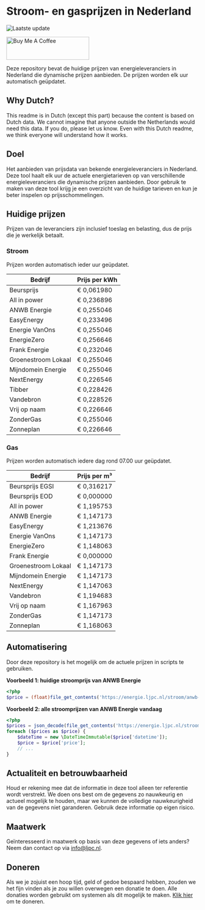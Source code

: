 # Stroom- en gasprijzen in Nederland

![Laatste update](https://img.shields.io/badge/laatste%20update-2024--04--21%2018%3A00%20CET-brightgreen)

<a href="https://www.buymeacoffee.com/Lars-" target="_blank"><img src="https://cdn.buymeacoffee.com/buttons/v2/default-orange.png" alt="Buy Me A Coffee" height="60" style="height: 60px !important;width: 217px !important;" ></a>

Deze repository bevat de huidige prijzen van energieleveranciers in Nederland die dynamische prijzen aanbieden. De prijzen worden elk uur automatisch geüpdatet.

## Why Dutch?

This readme is in Dutch (except this part) because the content is based on Dutch data. We cannot imagine that anyone outside the Netherlands would need this data. If you do, please let us know. Even with this Dutch readme, we think
everyone will understand how it works.

## Doel

Het aanbieden van prijsdata van bekende energieleveranciers in Nederland. Deze tool haalt elk uur de actuele energietarieven op van verschillende energieleveranciers die dynamische prijzen aanbieden. Door gebruik te maken van deze tool
krijg je een overzicht van de huidige tarieven en kun je beter inspelen op prijsschommelingen.

## Huidige prijzen

Prijzen van de leveranciers zijn inclusief toeslag en belasting, dus de prijs die je werkelijk betaalt.

### Stroom

Prijzen worden automatisch ieder uur geüpdatet.

 Bedrijf | Prijs per kWh 
---------|---------------
Beursprijs | € 0,061980
All in power | € 0,236896
ANWB Energie | € 0,255046
EasyEnergy | € 0,233496
Energie VanOns | € 0,255046
EnergieZero | € 0,256646
Frank Energie | € 0,232046
Groenestroom Lokaal | € 0,255046
Mijndomein Energie | € 0,255046
NextEnergy | € 0,226546
Tibber | € 0,228426
Vandebron | € 0,228526
Vrij op naam | € 0,226646
ZonderGas | € 0,255046
Zonneplan | € 0,226646


### Gas

Prijzen worden automatisch iedere dag rond 07.00 uur geüpdatet.

 Bedrijf | Prijs per m³ 
---------|--------------
Beursprijs EGSI | € 0,316217
Beursprijs EOD | € 0,000000
All in power | € 1,195753
ANWB Energie | € 1,147173
EasyEnergy | € 1,213676
Energie VanOns | € 1,147173
EnergieZero | € 1,148063
Frank Energie | € 0,000000
Groenestroom Lokaal | € 1,147173
Mijndomein Energie | € 1,147173
NextEnergy | € 1,147063
Vandebron | € 1,194683
Vrij op naam | € 1,167963
ZonderGas | € 1,147173
Zonneplan | € 1,168063


## Automatisering

Door deze repository is het mogelijk om de actuele prijzen in scripts te gebruiken.

**Voorbeeld 1: huidige stroomprijs van ANWB Energie**

```php
<?php
$price = (float)file_get_contents('https://energie.ljpc.nl/stroom/anwb-energie-nu.txt');

```

**Voorbeeld 2: alle stroomprijzen van ANWB Energie vandaag**

```php
<?php
$prices = json_decode(file_get_contents('https://energie.ljpc.nl/stroom/all-in-power-vandaag.json'),true);
foreach ($prices as $price) {
    $dateTime = new \DateTimeImmutable($price['datetime']);
    $price = $price['price'];
    // ...
}
```

## Actualiteit en betrouwbaarheid

Houd er rekening mee dat de informatie in deze tool alleen ter referentie wordt verstrekt. We doen ons best om de gegevens zo nauwkeurig en actueel mogelijk te houden, maar we kunnen de volledige nauwkeurigheid van de gegevens niet
garanderen. Gebruik deze informatie op eigen risico.

## Maatwerk

Geïnteresseerd in maatwerk op basis van deze gegevens of iets anders? Neem dan contact op
via [info@ljpc.nl](mailto:info@ljpc.nl?subject=Energie%20prijzen).

## Doneren

Als we je zojuist een hoop tijd, geld of gedoe bespaard hebben, zouden we het fijn vinden als je zou willen overwegen een
donatie te doen. Alle donaties worden gebruikt om systemen als dit mogelijk te
maken. [Klik hier](https://www.buymeacoffee.com/Lars-) om te doneren.

